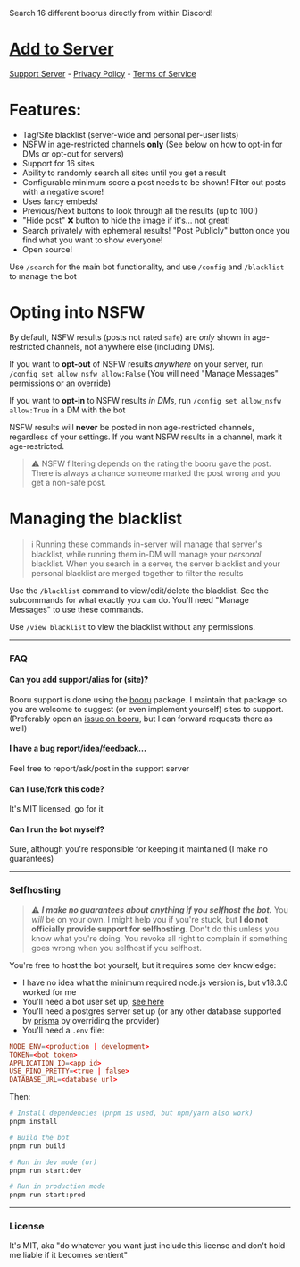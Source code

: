 Search 16 different boorus directly from within Discord!

# [Add to Server](https://canary.discord.com/api/oauth2/authorize?client_id=204721731162734592&permissions=0&scope=bot%20applications.commands)

[Support Server](https://discord.gg/8K3uCfb) - [Privacy Policy](./privacy.md) - [Terms of Service](./tos.md)

# **Features:**

  - Tag/Site blacklist (server-wide and personal per-user lists)
  - NSFW in age-restricted channels **only** (See below on how to opt-in for DMs or opt-out for servers)
  - Support for 16 sites
  - Ability to randomly search all sites until you get a result
  - Configurable minimum score a post needs to be shown! Filter out posts with a negative score!
  - Uses fancy embeds!
  - Previous/Next buttons to look through all the results (up to 100!)
  - "Hide post" ❌ button to hide the image if it's... not great!
  - Search privately with ephemeral results! "Post Publicly" button once you find what you want to show everyone!
  - Open source!

Use `/search` for the main bot functionality, and use `/config` and `/blacklist` to manage the bot

# **Opting into NSFW**

By default, NSFW results (posts not rated `safe`) are *only* shown in age-restricted channels, not anywhere else (including DMs).

If you want to **opt-out** of NSFW results _anywhere_ on your server, run `/config set allow_nsfw allow:False` (You will need "Manage Messages" permissions or an override)

If you want to **opt-in** to NSFW results _in DMs_, run `/config set allow_nsfw allow:True` in a DM with the bot

NSFW results will **never** be posted in non age-restricted channels, regardless of your settings. If you want NSFW results in a channel, mark it age-restricted.

> ⚠️ NSFW filtering depends on the rating the booru gave the post. There is always a chance someone marked the post wrong and you get a non-safe post.

# **Managing the blacklist**

> ℹ️ Running these commands in-server will manage that server's blacklist, while running them in-DM will manage your _personal_ blacklist.
> When you search in a server, the server blacklist and your personal blacklist are merged together to filter the results

Use the `/blacklist` command to view/edit/delete the blacklist. See the subcommands for what exactly you can do. You'll need "Manage Messages" to use these commands.

Use `/view blacklist` to view the blacklist without any permissions.

---

### FAQ

#### Can you add support/alias for (site)?
Booru support is done using the [booru](https://github.com/AtoraSuunva/booru) package. I maintain that package so you are welcome to suggest (or even implement yourself) sites to support. (Preferably open an [issue on booru](https://github.com/AtoraSuunva/booru/issues), but I can forward requests there as well)

#### I have a bug report/idea/feedback...
Feel free to report/ask/post in the support server

#### Can I use/fork this code?
It's MIT licensed, go for it

#### Can I run the bot myself?
Sure, although you're responsible for keeping it maintained (I make no guarantees)

---

### Selfhosting

> ⚠️ ***I make no guarantees about anything if you selfhost the bot.*** You _will_ be on your own. I might help you if you're stuck, but **I do not officially provide support for selfhosting.** Don't do this unless you know what you're doing. You revoke all right to complain if something goes wrong when you selfhost if you selfhost.

You're free to host the bot yourself, but it requires some dev knowledge:

  * I have no idea what the minimum required node.js version is, but v18.3.0 worked for me
  * You'll need a bot user set up, [see here](https://discord.com/developers/applications)
  * You'll need a postgres server set up (or any other database supported by [prisma](https://www.prisma.io/) by overriding the provider)
  * You'll need a `.env` file:

```toml
NODE_ENV=<production | development>
TOKEN=<bot token>
APPLICATION_ID=<app id>
USE_PINO_PRETTY=<true | false>
DATABASE_URL=<database url>
```

Then:

```sh
# Install dependencies (pnpm is used, but npm/yarn also work)
pnpm install

# Build the bot
pnpm run build

# Run in dev mode (or)
pnpm run start:dev

# Run in production mode
pnpm run start:prod
```

---

### License
It's MIT, aka "do whatever you want just include this license and don't hold me liable if it becomes sentient"
